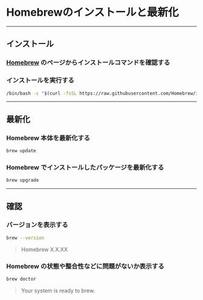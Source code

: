 # Homebrewのインストールと最新化

---

## インストール

### [Homebrew](https://brew.sh/ja/) のページからインストールコマンドを確認する


### インストールを実行する

```bash
/bin/bash -c "$(curl -fsSL https://raw.githubusercontent.com/Homebrew/install/HEAD/install.sh)"
```
---

## 最新化

### Homebrew 本体を最新化する

```bash
brew update
```

### Homebrew でインストールしたパッケージを最新化する

```bash
brew upgrade
```

---

## 確認

### バージョンを表示する

```bash
brew --version
```
> Homebrew X.X.XX

### Homebrew の状態や整合性などに問題がないか表示する

```bash
brew doctor
```
> Your system is ready to brew.
